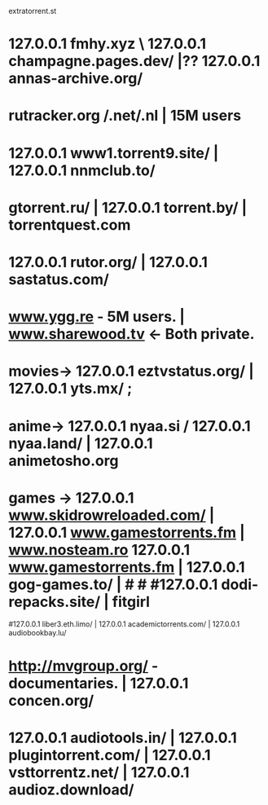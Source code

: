 extratorrent.st
#  127.0.0.1        fmhy.xyz \ 127.0.0.1        champagne.pages.dev/ |?? 127.0.0.1        annas-archive.org/
#  rutracker.org /.net/.nl | 15M users
# 127.0.0.1        www1.torrent9.site/ | 127.0.0.1        nnmclub.to/
# gtorrent.ru/ | 127.0.0.1        torrent.by/ | torrentquest.com
# 127.0.0.1        rutor.org/ | 127.0.0.1        sastatus.com/
# www.ygg.re - 5M users. | www.sharewood.tv &lt;- Both private.
# movies-&gt; 127.0.0.1        eztvstatus.org/ | 127.0.0.1        yts.mx/ ;
# anime-&gt; 127.0.0.1        nyaa.si / 127.0.0.1        nyaa.land/ | 127.0.0.1        animetosho.org
# games -&gt; 127.0.0.1        www.skidrowreloaded.com/ |  127.0.0.1        www.gamestorrents.fm | www.nosteam.ro 127.0.0.1        www.gamestorrents.fm | 127.0.0.1        gog-games.to/ | # # #127.0.0.1        dodi-repacks.site/ |  fitgirl
#127.0.0.1        liber3.eth.limo/ | 127.0.0.1        academictorrents.com/ | 127.0.0.1        audiobookbay.lu/
# http://mvgroup.org/ - documentaries. | 127.0.0.1        concen.org/
# 127.0.0.1        audiotools.in/ | 127.0.0.1        plugintorrent.com/ | 127.0.0.1        vsttorrentz.net/ | 127.0.0.1        audioz.download/
